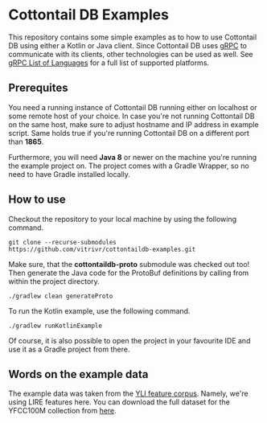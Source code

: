 # Cottontail DB Examples

This repository contains some simple examples as to how to use Cottontail DB using either a Kotlin or Java client. Since Cottontail DB uses [gRPC](https://grpc.io/) to communicate with its clients, other technologies can be used as well. See [gRPC List of Languages](https://grpc.io/docs/languages/) for a full list of supported platforms.

## Prerequites

You need a running instance of Cottontail DB running either on localhost or some remote host of your choice. In case you're not running Cottontail DB on the same host, make sure to adjust hostname and IP address in example script. Same holds true if you're running Cottontail DB on a different port than **1865**.

Furthermore, you will need **Java 8** or newer on the machine you're running the example project on. The project comes with a Gradle Wrapper, so no need to have Gradle installed locally.

## How to use

Checkout the repository to your local machine by using the following command.

``git clone --recurse-submodules https://github.com/vitrivr/cottontaildb-examples.git``

Make sure, that the **cottontaildb-proto** submodule was checked out too! Then generate the Java code for the ProtoBuf definitions by calling from within the project directory.

``./gradlew clean generateProto`` 

To run the Kotlin example, use the following command.

``./gradlew runKotlinExample`` 

Of course, it is also possible to open the project in your favourite IDE and use it as a Gradle project from there.

## Words on the example data

The example data was taken from the [YLI feature corpus](https://multimediacommons.wordpress.com/features/). Namely, we're using LIRE features here. You can download the full dataset for the YFCC100M collection from [here](http://multimedia-commons.s3-website-us-west-2.amazonaws.com/).